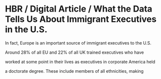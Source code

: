 # HBR / Digital Article / What the Data Tells Us About Immigrant Executives in the U.S.

In fact, Europe is an important source of immigrant executives to the U.S.

Around 28% of all EU and 22% of all UK trained executives who have

worked at some point in their lives as executives in corporate America held

a doctorate degree. These include members of all ethnicities, making